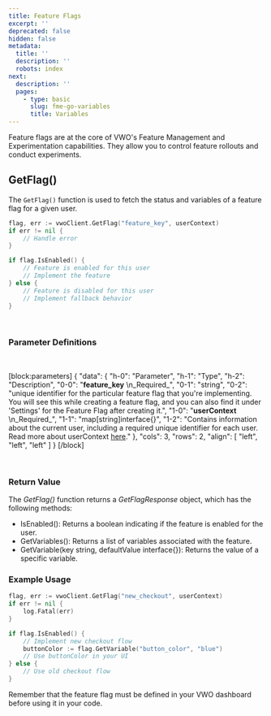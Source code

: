 ```yaml
---
title: Feature Flags
excerpt: ''
deprecated: false
hidden: false
metadata:
  title: ''
  description: ''
  robots: index
next:
  description: ''
  pages:
    - type: basic
      slug: fme-go-variables
      title: Variables
---
```

Feature flags are at the core of VWO's Feature Management and Experimentation capabilities. They allow you to control feature rollouts and conduct experiments.

## GetFlag()

The `GetFlag()` function is used to fetch the status and variables of a feature flag for a given user.

```go
flag, err := vwoClient.GetFlag("feature_key", userContext)
if err != nil {
    // Handle error
}

if flag.IsEnabled() {
    // Feature is enabled for this user
    // Implement the feature
} else {
    // Feature is disabled for this user
    // Implement fallback behavior
}
```

<br />

### Parameter Definitions

<br />

[block:parameters]
{
  "data": {
    "h-0": "Parameter",
    "h-1": "Type",
    "h-2": "Description",
    "0-0": "**feature_key**  \n_Required_",
    "0-1": "string",
    "0-2": "unique identifier for the particular feature flag that you're implementing. You will see this while creating a feature flag, and you can also find it under 'Settings' for the Feature Flag after creating it.",
    "1-0": "**userContext**  \n_Required_",
    "1-1": "map[string]interface{}",
    "1-2": "Contains information about the current user, including a required unique identifier for each user. Read more about userContext [here](https://developers.vwo.com/v2/docs/fme-node-context)."
  },
  "cols": 3,
  "rows": 2,
  "align": [
    "left",
    "left",
    "left"
  ]
}
[/block]


<br />

### Return Value

The _GetFlag()_ function returns a _GetFlagResponse_ object, which has the following methods:

- IsEnabled(): Returns a boolean indicating if the feature is enabled for the user.
- GetVariables(): Returns a list of variables associated with the feature.
- GetVariable(key string, defaultValue interface{}): Returns the value of a specific variable.

### Example Usage

```go
flag, err := vwoClient.GetFlag("new_checkout", userContext)
if err != nil {
    log.Fatal(err)
}

if flag.IsEnabled() {
    // Implement new checkout flow
    buttonColor := flag.GetVariable("button_color", "blue")
    // Use buttonColor in your UI
} else {
    // Use old checkout flow
}
```

Remember that the feature flag must be defined in your VWO dashboard before using it in your code.